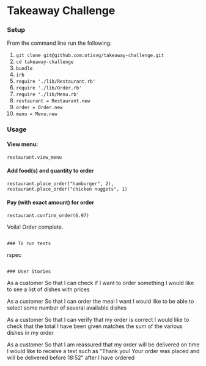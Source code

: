 Takeaway Challenge
==================
 
### Setup

From the command line run the following:
1. ```git clone git@github.com:otisvg/takeaway-challenge.git```
2. ```cd takeaway-challenge```
3. ```bundle```
4. ```irb```
5. ```require './lib/Restaurant.rb'```
6. ```require './lib/Order.rb'```
7. ```require './lib/Menu.rb'```
8. ```restaurant = Restaurant.new```
9. ```order = Order.new```
10. ```menu = Menu.new```

### Usage

#### View menu: 
```restaurant.view_menu```
#### Add food(s) and quantity to order
```restaurant.place_order("hamburger", 2), restaurant.place_order("chicken nuggets", 1)```
#### Pay (with exact amount) for order
```restaurant.confirm_order(6.97)```

Voila! Order complete.
```

### To run tests

```
rspec
```

### User Stories

```
As a customer
So that I can check if I want to order something
I would like to see a list of dishes with prices

As a customer
So that I can order the meal I want
I would like to be able to select some number of several available dishes

As a customer
So that I can verify that my order is correct
I would like to check that the total I have been given matches the sum of the various dishes in my order

As a customer
So that I am reassured that my order will be delivered on time
I would like to receive a text such as "Thank you! Your order was placed and will be delivered before 18:52" after I have ordered
```
